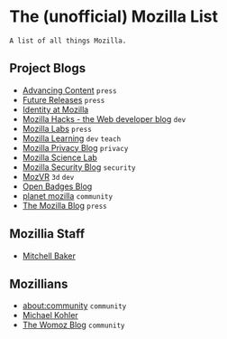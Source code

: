 # The (unofficial) Mozilla List

    A list of all things Mozilla.


## Project Blogs

- [Advancing Content](https://blog.mozilla.org/advancingcontent/) `press`
- [Future Releases](https://blog.mozilla.org/futurereleases/) `press`
- [Identity at Mozilla](http://identity.mozilla.com/)
- [Mozilla Hacks - the Web developer blog](https://hacks.mozilla.org/) `dev`
- [Mozilla Labs](https://mozillalabs.com/en-US/) `press`
- [Mozilla Learning](https://blog.webmaker.org/) `dev` `teach`
- [Mozilla Privacy Blog](https://blog.mozilla.org/privacy/) `privacy`
- [Mozilla Science Lab](https://www.mozillascience.org/blog)
- [Mozilla Security Blog](https://blog.mozilla.org/security/) `security`
- [MozVR](http://mozvr.com/posts/) `3d` `dev`
- [Open Badges Blog](http://openbadges.tumblr.com/)
- [planet mozilla](https://planet.mozilla.org/) `community`
- [The Mozilla Blog](https://blog.mozilla.org/) `press`


## Mozillia Staff

- [Mitchell Baker](https://blog.lizardwrangler.com/)


## Mozillians

- [about:community](https://blog.mozilla.org/community/) `community`
- [Michael Kohler](http://www.michaelkohler.info/)
- [The Womoz Blog](http://www.womoz.org/blog/) `community`
